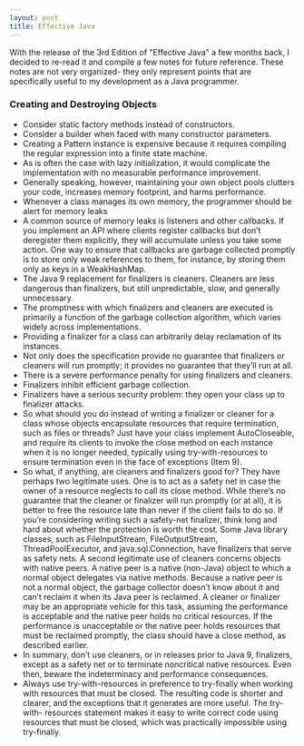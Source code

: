 ```yaml
---
layout: post
title: Effective Java
---
```


With the release of the 3rd Edition of "Effective Java" a few months back, I decided to re-read it and compile a few notes for future reference. These notes are not very organized- they only represent points that are specifically useful to my development as a Java programmer.

### Creating and Destroying Objects
* Consider static factory methods instead of constructors.
* Consider a builder when faced with many constructor parameters.
* Creating a Pattern instance is expensive because it requires compiling the regular expression into a finite state machine.
* As is often the case with lazy initialization, it would complicate the implementation with no measurable performance improvement.
* Generally speaking, however, maintaining your own object pools clutters your code, increases memory footprint, and harms performance.
* Whenever a class manages its own memory, the programmer should be alert for memory leaks
* A common source of memory leaks is listeners and other callbacks. If you implement an API where clients register callbacks but don’t deregister them explicitly, they will accumulate unless you take some action. One way to ensure that callbacks are garbage collected promptly is to store only weak references to them, for instance, by storing them only as keys in a WeakHashMap.
* The Java 9 replacement for finalizers is cleaners. Cleaners are less dangerous than finalizers, but still unpredictable, slow, and generally unnecessary.
* The promptness with which finalizers and cleaners are executed is primarily a function of the garbage collection algorithm, which varies widely across implementations.
* Providing a finalizer for a class can arbitrarily delay reclamation of its instances.
* Not only does the specification provide no guarantee that finalizers or cleaners will run promptly; it provides no guarantee that they’ll run at all.
* There is a severe performance penalty for using finalizers and cleaners.
* Finalizers inhibit efficient garbage collection.
* Finalizers have a serious security problem: they open your class up to finalizer attacks.
* So what should you do instead of writing a finalizer or cleaner for a class whose objects encapsulate resources that require termination, such as files or threads? Just have your class implement AutoCloseable, and require its clients to invoke the close method on each instance when it is no longer needed, typically using try-with-resources to ensure termination even in the face of exceptions (Item 9).
* So what, if anything, are cleaners and finalizers good for? They have perhaps two legitimate uses. One is to act as a safety net in case the owner of a resource neglects to call its close method. While there’s no guarantee that the cleaner or finalizer will run promptly (or at all), it is better to free the resource late than never if the client fails to do so. If you’re considering writing such a safety-net finalizer, think long and hard about whether the protection is worth the cost. Some Java library classes, such as FileInputStream, FileOutputStream, ThreadPoolExecutor, and java.sql.Connection, have finalizers that serve as safety nets. A second legitimate use of cleaners concerns objects with native peers. A native peer is a native (non-Java) object to which a normal object delegates via native methods. Because a native peer is not a normal object, the garbage collector doesn’t know about it and can’t reclaim it when its Java peer is reclaimed. A cleaner or finalizer may be an appropriate vehicle for this task, assuming the performance is acceptable and the native peer holds no critical resources. If the performance is unacceptable or the native peer holds resources that must be reclaimed promptly, the class should have a close method, as described earlier.
* In summary, don’t use cleaners, or in releases prior to Java 9, finalizers, except as a safety net or to terminate noncritical native resources. Even then, beware the indeterminacy and performance consequences.
* Always use try-with-resources in preference to try-finally when working with resources that must be closed. The resulting code is shorter and clearer, and the exceptions that it generates are more useful. The try-with- resources statement makes it easy to write correct code using resources that must be closed, which was practically impossible using try-finally.